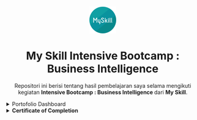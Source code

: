 <p align="center">
  <a href='https://www.myskill.id/'><img src="README/logo.png"></a>
</p> 


<h1 align="center">My Skill Intensive Bootcamp : Business Intelligence </h1>

<p align="center">
  Repositori ini berisi tentang hasil pembelajaran saya selama mengikuti kegiatan <strong> Intensive Bootcamp : Business Intelligence </strong> dari <strong>My Skill</strong>.
</p>

<details><summary>Portofolio Dashboard</summary>

<p align="center">
  <a href='https://datastudio.google.com/reporting/4467de31-564e-411a-a800-ab062ba8fe73'><img src="README/Dashboard.png"></a>
</p> 

<p align="center">
  Dashboard Diatas berisi informasi terkait kondisi performa keseluruhan dari perusahaan telekomunikasi tanpa di filter.
</p>
  
<p align="center">
  <a href='https://datastudio.google.com/reporting/4467de31-564e-411a-a800-ab062ba8fe73'><img src="README/Dashboard Male.png"></a>
</p> 

<p align="center">
  Dashboard Diatas berisi informasi terkait kondisi performa keseluruhan dari perusahaan telekomunikasi dengan filter data hanya Pria.
</p>
  
<p align="center">
  <a href='https://datastudio.google.com/reporting/4467de31-564e-411a-a800-ab062ba8fe73'><img src="README/Dashboard Date.png"></a>
</p> 

<p align="center">
  Dashboard Diatas berisi informasi terkait kondisi performa keseluruhan dari perusahaan telekomunikasi dengan filter data di tahun sebelumnya.
</p>
  
 <p align="justify">
  <strong> nb : link untuk Google Data Studio diatas bisa diakses dengan klik link dibawah</p>
   
  [Dashboard Google Data Studio](https://datastudio.google.com/reporting/4467de31-564e-411a-a800-ab062ba8fe73)
  
</details>

<details><summary>Certificate of Completion</summary>
 
<p align="center">
  <a href='https://www.linkedin.com/in/farhanalaydroes/'><img src="README/Sertifikat.png"></a>
</p> 
  
 </details>
